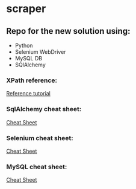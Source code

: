 # scraper
## Repo for the new solution using:
  - Python
  - Selenium WebDriver
  - MySQL DB
  - SQlAlchemy

### XPath reference:
[Reference tutorial](https://www.w3schools.com/xml/xpath_syntax.aspO)

### SqlAlchemy cheat sheet:
[Cheat Sheet](https://www.codementor.io/@sheena/understanding-sqlalchemy-cheat-sheet-du107lawl)

### Selenium cheat sheet:
[Cheat Sheet](https://intellipaat.com/blog/tutorial/selenium-tutorial/selenium-cheat-sheet/)

### MySQL cheat sheet:
[Cheat Sheet](https://devhints.io/mysql)

